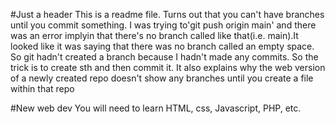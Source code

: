 #Just a header
This is a readme file.
Turns out that you can't have branches until you commit something.
I was trying to'git push origin main' and there was an error implyin that there's no branch called like that(i.e. main).It looked like it was 
saying that there was no branch called an empty space.
So git hadn't created a branch because I hadn't made any commits.
So the trick is to create sth and then commit it.
It also explains why the web version of a newly created repo doesn't show any branches until you create a file within that repo

#New web dev
You will need to learn HTML, css, Javascript, PHP, etc.
